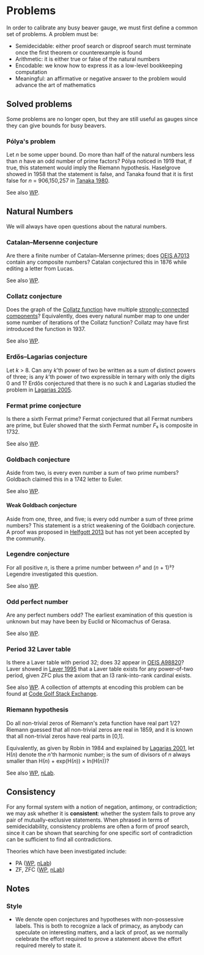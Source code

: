 # Problems

In order to calibrate any busy beaver gauge, we must first define a common
set of problems. A problem must be:

* Semidecidable: either proof search or disproof search must terminate once
  the first theorem or counterexample is found
* Arithmetic: it is either true or false of the natural numbers
* Encodable: we know how to express it as a low-level bookkeeping computation
* Meaningful: an affirmative or negative answer to the problem would advance
  the art of mathematics

## Solved problems

Some problems are no longer open, but they are still useful as gauges since
they can give bounds for busy beavers.

### Pólya's problem

Let *n* be some upper bound. Do more than half of the natural numbers less
than *n* have an odd number of prime factors? Pólya noticed in 1919 that, if
true, this statement would imply the Riemann hypothesis. Haselgrove showed in
1958 that the statement is false, and Tanaka found that it is first false for
*n* = 906,150,257 in [Tanaka
1980](https://doi.org/10.3836%2Ftjm%2F1270216093).

See also [WP](https://en.wikipedia.org/wiki/P%C3%B3lya_conjecture).

## Natural Numbers

We will always have open questions about the natural numbers.

### Catalan–Mersenne conjecture

Are there a finite number of Catalan–Mersenne primes; does [OEIS
A7013](https://oeis.org/A007013) contain any composite numbers? Catalan
conjectured this in 1876 while editing a letter from Lucas.

See also [WP](https://en.wikipedia.org/wiki/Double_Mersenne_number).

### Collatz conjecture

Does the graph of the [Collatz
function](https://en.wikipedia.org/wiki/Collatz_conjecture) have multiple
[strongly-connected
components](https://en.wikipedia.org/wiki/Strongly_connected_component)?
Equivalently, does every natural number map to one under some number of
iterations of the Collatz function? Collatz may have first introduced the
function in 1937.

See also [WP](https://en.wikipedia.org/wiki/Collatz_conjecture).

### Erdős–Lagarias conjecture

Let *k* > 8. Can any *k*'th power of two be written as a sum of distinct
powers of three; is any *k*'th power of two expressible in ternary with only
the digits 0 and 1? Erdős conjectured that there is no such *k* and Lagarias
studied the problem in [Lagarias 2005](https://arxiv.org/abs/math/0512006).

### Fermat prime conjecture

Is there a sixth Fermat prime? Fermat conjectured that all Fermat numbers are
prime, but Euler showed that the sixth Fermat number *F*₅ is composite in
1732.

See also [WP](https://en.wikipedia.org/wiki/Fermat_number).

### Goldbach conjecture

Aside from two, is every even number a sum of two prime numbers? Goldbach
claimed this in a 1742 letter to Euler.

See also [WP](https://en.wikipedia.org/wiki/Goldbach%27s_conjecture).

#### Weak Goldbach conjecture

Aside from one, three, and five; is every odd number a sum of three prime
numbers? This statement is a strict weakening of the Goldbach conjecture. A
proof was proposed in [Helfgott 2013](https://arxiv.org/abs/1312.7748) but has
not yet been accepted by the community.

### Legendre conjecture

For all positive *n*, is there a prime number between *n*² and (*n* + 1)²?
Legendre investigated this question.

See also [WP](https://en.wikipedia.org/wiki/Legendre%27s_conjecture).

### Odd perfect number

Are any perfect numbers odd? The earliest examination of this question is
unknown but may have been by Euclid or Nicomachus of Gerasa.

See also [WP](https://en.wikipedia.org/wiki/Perfect_number).

### Period 32 Laver table

Is there a Laver table with period 32; does 32 appear in [OEIS
A98820](https://oeis.org/A098820)? Laver showed in [Laver
1995](https://doi.org/10.1006%2Faima.1995.1014) that a Laver table exists for
any power-of-two period, given ZFC plus the axiom that an I3 rank-into-rank
cardinal exists.

See also [WP](https://en.wikipedia.org/wiki/Laver_table). A collection of
attempts at encoding this problem can be found at [Code Golf Stack
Exchange](https://codegolf.stackexchange.com/q/79620/123693).

### Riemann hypothesis

Do all non-trivial zeros of Riemann's zeta function have real part 1/2?
Riemann guessed that all non-trivial zeros are real in 1859, and it is known
that all non-trivial zeros have real parts in [0,1].

Equivalently, as given by Robin in 1984 and explained by [Lagarias
2001](https://arxiv.org/abs/math/0008177), let H(*n*) denote the *n*'th
harmonic number; is the sum of divisors of *n* always smaller than H(*n*) +
exp(H(*n*)) × ln(H(*n*))?

See also [WP](https://en.wikipedia.org/wiki/Riemann_hypothesis),
[nLab](https://ncatlab.org/nlab/show/Riemann+hypothesis).

## Consistency

For any formal system with a notion of negation, antimony, or contradiction;
we may ask whether it is **consistent**: whether the system fails to prove any
pair of mutually-exclusive statements. When phrased in terms of
semidecidability, consistency problems are often a form of proof search, since
it can be shown that searching for one specific sort of contradiction can be
sufficient to find all contradictions.

Theories which have been investigated include:

* PA ([WP](https://en.wikipedia.org/wiki/Peano_axioms),
  [nLab](https://ncatlab.org/nlab/show/Peano+arithmetic))
* ZF, ZFC
  ([WP](https://en.wikipedia.org/wiki/Zermelo%E2%80%93Fraenkel_set_theory),
  [nLab](https://ncatlab.org/nlab/show/ZFC))

## Notes

### Style

* We denote open conjectures and hypotheses with non-possessive labels. This
  is both to recognize a lack of primacy, as anybody can speculate on
  interesting matters, and a lack of proof, as we normally celebrate the
  effort required to prove a statement above the effort required merely to
  state it.
